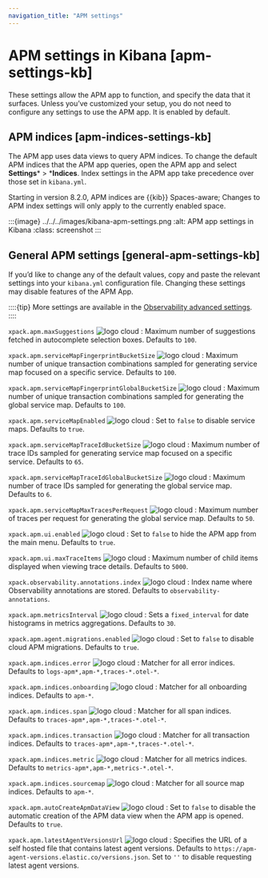 ```yaml
---
navigation_title: "APM settings"
---
```


# APM settings in Kibana [apm-settings-kb]


These settings allow the APM app to function, and specify the data that it surfaces. Unless you’ve customized your setup, you do not need to configure any settings to use the APM app. It is enabled by default.


## APM indices [apm-indices-settings-kb]

The APM app uses data views to query APM indices. To change the default APM indices that the APM app queries, open the APM app and select **Settings*** > ***Indices**. Index settings in the APM app take precedence over those set in `kibana.yml`.

Starting in version 8.2.0, APM indices are {{kib}} Spaces-aware; Changes to APM index settings will only apply to the currently enabled space.

:::{image} ../../../images/kibana-apm-settings.png
:alt: APM app settings in Kibana
:class: screenshot
:::


## General APM settings [general-apm-settings-kb]

If you’d like to change any of the default values, copy and paste the relevant settings into your `kibana.yml` configuration file. Changing these settings may disable features of the APM App.

::::{tip}
More settings are available in the [Observability advanced settings](kibana://docs/reference/advanced-settings.md#observability-advanced-settings).
::::


`xpack.apm.maxSuggestions` ![logo cloud](https://doc-icons.s3.us-east-2.amazonaws.com/logo_cloud.svg "Supported on {{ess}}")
:   Maximum number of suggestions fetched in autocomplete selection boxes. Defaults to `100`.

`xpack.apm.serviceMapFingerprintBucketSize` ![logo cloud](https://doc-icons.s3.us-east-2.amazonaws.com/logo_cloud.svg "Supported on {{ess}}")
:   Maximum number of unique transaction combinations sampled for generating service map focused on a specific service. Defaults to `100`.

`xpack.apm.serviceMapFingerprintGlobalBucketSize` ![logo cloud](https://doc-icons.s3.us-east-2.amazonaws.com/logo_cloud.svg "Supported on {{ess}}")
:   Maximum number of unique transaction combinations sampled for generating the global service map. Defaults to `100`.

`xpack.apm.serviceMapEnabled` ![logo cloud](https://doc-icons.s3.us-east-2.amazonaws.com/logo_cloud.svg "Supported on {{ess}}")
:   Set to `false` to disable service maps. Defaults to `true`.

`xpack.apm.serviceMapTraceIdBucketSize` ![logo cloud](https://doc-icons.s3.us-east-2.amazonaws.com/logo_cloud.svg "Supported on {{ess}}")
:   Maximum number of trace IDs sampled for generating service map focused on a specific service. Defaults to `65`.

`xpack.apm.serviceMapTraceIdGlobalBucketSize` ![logo cloud](https://doc-icons.s3.us-east-2.amazonaws.com/logo_cloud.svg "Supported on {{ess}}")
:   Maximum number of trace IDs sampled for generating the global service map. Defaults to `6`.

`xpack.apm.serviceMapMaxTracesPerRequest` ![logo cloud](https://doc-icons.s3.us-east-2.amazonaws.com/logo_cloud.svg "Supported on {{ess}}")
:   Maximum number of traces per request for generating the global service map. Defaults to `50`.

`xpack.apm.ui.enabled` ![logo cloud](https://doc-icons.s3.us-east-2.amazonaws.com/logo_cloud.svg "Supported on {{ess}}")
:   Set to `false` to hide the APM app from the main menu. Defaults to `true`.

`xpack.apm.ui.maxTraceItems` ![logo cloud](https://doc-icons.s3.us-east-2.amazonaws.com/logo_cloud.svg "Supported on {{ess}}")
:   Maximum number of child items displayed when viewing trace details. Defaults to `5000`.

`xpack.observability.annotations.index` ![logo cloud](https://doc-icons.s3.us-east-2.amazonaws.com/logo_cloud.svg "Supported on {{ess}}")
:   Index name where Observability annotations are stored. Defaults to `observability-annotations`.

`xpack.apm.metricsInterval` ![logo cloud](https://doc-icons.s3.us-east-2.amazonaws.com/logo_cloud.svg "Supported on {{ess}}")
:   Sets a `fixed_interval` for date histograms in metrics aggregations. Defaults to `30`.

`xpack.apm.agent.migrations.enabled` ![logo cloud](https://doc-icons.s3.us-east-2.amazonaws.com/logo_cloud.svg "Supported on {{ess}}")
:   Set to `false` to disable cloud APM migrations. Defaults to `true`.

`xpack.apm.indices.error` ![logo cloud](https://doc-icons.s3.us-east-2.amazonaws.com/logo_cloud.svg "Supported on {{ess}}")
:   Matcher for all error indices. Defaults to `logs-apm*,apm-*,traces-*.otel-*`.

`xpack.apm.indices.onboarding` ![logo cloud](https://doc-icons.s3.us-east-2.amazonaws.com/logo_cloud.svg "Supported on {{ess}}")
:   Matcher for all onboarding indices. Defaults to `apm-*`.

`xpack.apm.indices.span` ![logo cloud](https://doc-icons.s3.us-east-2.amazonaws.com/logo_cloud.svg "Supported on {{ess}}")
:   Matcher for all span indices. Defaults to `traces-apm*,apm-*,traces-*.otel-*`.

`xpack.apm.indices.transaction` ![logo cloud](https://doc-icons.s3.us-east-2.amazonaws.com/logo_cloud.svg "Supported on {{ess}}")
:   Matcher for all transaction indices. Defaults to `traces-apm*,apm-*,traces-*.otel-*`.

`xpack.apm.indices.metric` ![logo cloud](https://doc-icons.s3.us-east-2.amazonaws.com/logo_cloud.svg "Supported on {{ess}}")
:   Matcher for all metrics indices. Defaults to `metrics-apm*,apm-*,metrics-*.otel-*`.

`xpack.apm.indices.sourcemap` ![logo cloud](https://doc-icons.s3.us-east-2.amazonaws.com/logo_cloud.svg "Supported on {{ess}}")
:   Matcher for all source map indices. Defaults to `apm-*`.

`xpack.apm.autoCreateApmDataView` ![logo cloud](https://doc-icons.s3.us-east-2.amazonaws.com/logo_cloud.svg "Supported on {{ess}}")
:   Set to `false` to disable the automatic creation of the APM data view when the APM app is opened. Defaults to `true`.

`xpack.apm.latestAgentVersionsUrl` ![logo cloud](https://doc-icons.s3.us-east-2.amazonaws.com/logo_cloud.svg "Supported on {{ess}}")
:   Specifies the URL of a self hosted file that contains latest agent versions. Defaults to `https://apm-agent-versions.elastic.co/versions.json`. Set to `''` to disable requesting latest agent versions.
